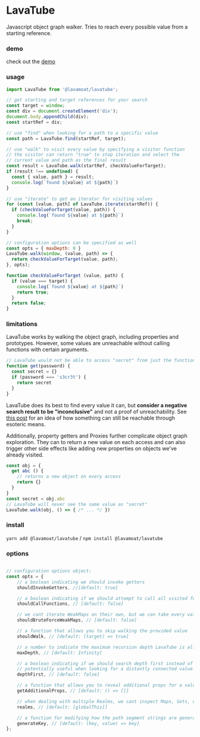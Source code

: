 # LavaTube

Javascript object graph walker. Tries to reach every possible value from a starting reference.

### demo

check out the [demo](https://lavamoat.github.io/LavaTube/demo/)

### usage

```javascript
import LavaTube from '@lavamoat/lavatube';

// get starting and target references for your search
const target = window;
const div = document.createElement('div');
document.body.appendChild(div);
const startRef = div;

// use "find" when looking for a path to a specific value
const path = LavaTube.find(startRef, target);

// use "walk" to visit every value by specifying a visitor function
// the visitor can return "true" to stop iteration and select the
// current value and path as the final result
const result = LavaTube.walk(startRef, checkValueForTarget);
if (result !== undefined) {
  const { value, path } = result;
  console.log(`found ${value} at ${path}`)
}

// use "iterate" to get an iterator for visiting values
for (const [value, path] of LavaTube.iterate(startRef)) {
  if (checkValueForTarget(value, path)) {
    console.log(`found ${value} at ${path}`)
    break;
  }
}

// configuration options can be specified as well
const opts = { maxDepth: 9 }
LavaTube.walk(window, (value, path) => {
  return checkValueForTarget(value, path);
}, opts);

function checkValueForTarget (value, path) {
  if (value === target) {
    console.log(`found ${value} at ${path}`)
    return true;
  }
  return false;
}

```

### limitations

LavaTube works by walking the object graph, including properties and prototypes.
However, some values are unreachable without calling functions with certain arguments.

```javascript
// LavaTube would not be able to access "secret" from just the function "get"
function get(password) {
  const secret = {}
  if (password === 's3cr3t') {
    return secret
  }
}
```

LavaTube does its best to find every value it can, but **consider a negative search result to be "inconclusive"** and not a proof of unreachability. See [this post](https://blog.ankursundara.com/shadow-dom/) for an idea of how something can still be reachable through esoteric means.

Additionally, property getters and Proxies further complicate object graph exploration. They can to return a new value on each access and can also trigger other side effects like adding new properties on objects we've already visited.

```javascript
const obj = {
  get abc () {
    // returns a new object on every access
    return {}
  }
}
const secret = obj.abc
// LavaTube will never see the same value as "secret"
LavaTube.walk(obj, () => { /* ... */ })
```

### install

`yarn add @lavamoat/lavatube` / `npm install @lavamoat/lavatube`

### options

```javascript

// configuration options object:
const opts = {
    // a boolean indicating we should invoke getters
    shouldInvokeGetters, //[default: true]

    // a boolean indicating if we should attempt to call all visited functions with no arguments
    shouldCallFunctions, // [default: false]

    // we cant iterate WeakMaps on their own, but we can take every value that we find and try it as a key each WeakMap
    shouldBruteForceWeakMaps, // [default: false]

    // a function that allows you to skip walking the provided value
    shouldWalk, // [default: (target) => true]

    // a number to indicate the maximum recursion depth LavaTube is allowed to walk.
    maxDepth, // [default: Infinity]

    // a boolean indicating if we should search depth first instead of breadth first.
    // potentially useful when looking for a distantly connected value
    depthFirst, // [default: false]

    // a function that allows you to reveal additional props for a value (if you have more context on its type you might be able to get additional values by calling its methods)
    getAdditionalProps, // [default: () => []]

    // when dealing with multiple Realms, we cant inspect Maps, Sets, or WeakMaps without knowing about the other Realm's named intrinsics. This option allows you to specify these.
    realms, // [default: [globalThis]]

    // a function for modifying how the path segment strings are generated.
    generateKey, // [default: (key, value) => key]
};
```
